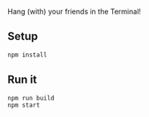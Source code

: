 Hang (with) your friends in the Terminal!

## Setup

```bash
npm install
```

## Run it

```bash
npm run build
npm start
```